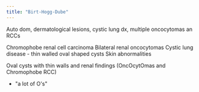 ```yaml
---
title: "Birt-Hogg-Dube"
---
```

Auto dom, dermatological lesions, cystic lung dx, multiple oncocytomas an RCCs

Chromophobe renal cell carcinoma
Bilateral renal oncocytomas
Cystic lung disease - thin walled oval shaped cysts
Skin abnormalities

Oval cysts with thin walls and renal findings (OncOcytOmas and Chromophobe RCC)
- &quot;a lot of O's&quot;

